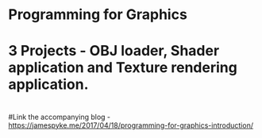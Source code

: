 # Programming for Graphics
# 3 Projects - OBJ loader, Shader application and Texture rendering application.
#
#
#
#Link the accompanying blog - https://jamespyke.me/2017/04/18/programming-for-graphics-introduction/
